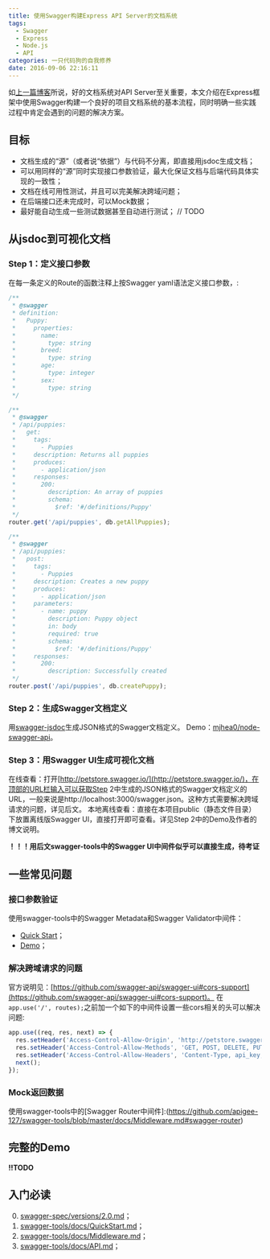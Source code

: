 ```yaml
---
title: 使用Swagger构建Express API Server的文档系统
tags:
  - Swagger
  - Express
  - Node.js
  - API
categories: 一只代码狗的自我修养
date: 2016-09-06 22:16:11
---
```


如[上一篇博客](http://maples7.com/2016/09/05/%E6%9E%84%E5%BB%BA%E5%90%88%E6%A0%BC%E7%9A%84RESTful-API-Server/)所说，好的文档系统对API Server至关重要，本文介绍在Express框架中使用Swagger构建一个良好的项目文档系统的基本流程，同时明确一些实践过程中肯定会遇到的问题的解决方案。

## 目标
- 文档生成的“源”（或者说“依据”）与代码不分离，即直接用jsdoc生成文档；
- 可以用同样的“源”同时实现接口参数验证，最大化保证文档与后端代码具体实现的一致性；
- 文档在线可用性测试，并且可以完美解决跨域问题；
- 在后端接口还未完成时，可以Mock数据；              
- 最好能自动生成一些测试数据甚至自动进行测试；       // TODO

<!-- more -->
## 从jsdoc到可视化文档

### Step 1：定义接口参数
在每一条定义的Route的函数注释上按Swagger yaml语法定义接口参数，:
```js
/**
 * @swagger
 * definition:
 *   Puppy:
 *     properties:
 *       name:
 *         type: string
 *       breed:
 *         type: string
 *       age:
 *         type: integer
 *       sex:
 *         type: string
 */

/**
 * @swagger
 * /api/puppies:
 *   get:
 *     tags:
 *       - Puppies
 *     description: Returns all puppies
 *     produces:
 *       - application/json
 *     responses:
 *       200:
 *         description: An array of puppies
 *         schema:
 *           $ref: '#/definitions/Puppy'
 */
router.get('/api/puppies', db.getAllPuppies);

/**
 * @swagger
 * /api/puppies:
 *   post:
 *     tags:
 *       - Puppies
 *     description: Creates a new puppy
 *     produces:
 *       - application/json
 *     parameters:
 *       - name: puppy
 *         description: Puppy object
 *         in: body
 *         required: true
 *         schema:
 *           $ref: '#/definitions/Puppy'
 *     responses:
 *       200:
 *         description: Successfully created
 */
router.post('/api/puppies', db.createPuppy);
```

### Step 2：生成Swagger文档定义
用[swagger-jsdoc](https://github.com/Surnet/swagger-jsdoc)生成JSON格式的Swagger文档定义。
Demo：[mjhea0/node-swagger-api](https://github.com/mjhea0/node-swagger-api)。

### Step 3：用Swagger UI生成可视化文档
在线查看：打开[http://petstore.swagger.io/](http://petstore.swagger.io/)，在顶部的URL栏输入可以获取Step 2中生成的JSON格式的Swagger文档定义的URL，一般来说是http://localhost:3000/swagger.json。这种方式需要解决跨域请求的问题，详见后文。
本地离线查看：直接在本项目public（静态文件目录）下放置离线版Swagger UI，直接打开即可查看。详见Step 2中的Demo及作者的博文说明。

**！！！用后文swagger-tools中的Swagger UI中间件似乎可以直接生成，待考证**

## 一些常见问题

### 接口参数验证
使用swagger-tools中的Swagger Metadata和Swagger Validator中间件：
- [Quick Start](https://github.com/apigee-127/swagger-tools/blob/master/docs/QuickStart.md)；
- [Demo](https://github.com/apigee-127/swagger-tools/tree/master/examples)；

### 解决跨域请求的问题
官方说明见：[https://github.com/swagger-api/swagger-ui#cors-support](https://github.com/swagger-api/swagger-ui#cors-support)。
在`app.use('/', routes);`之前加一个如下的中间件设置一些cors相关的头可以解决问题: 
```js
app.use((req, res, next) => {
  res.setHeader('Access-Control-Allow-Origin', 'http://petstore.swagger.io');
  res.setHeader('Access-Control-Allow-Methods', 'GET, POST, DELETE, PUT, PATCH, OPTIONS');
  res.setHeader('Access-Control-Allow-Headers', 'Content-Type, api_key, Authorization');
  next();
});
```

### Mock返回数据
使用swagger-tools中的[Swagger Router中间件]:(https://github.com/apigee-127/swagger-tools/blob/master/docs/Middleware.md#swagger-router)

## 完整的Demo
**!!TODO**

## 入门必读
0. [swagger-spec/versions/2.0.md](http://swagger.io/specification/)；
1. [swagger-tools/docs/QuickStart.md](https://github.com/apigee-127/swagger-tools/blob/master/docs/QuickStart.md)；
2. [swagger-tools/docs/Middleware.md](https://github.com/apigee-127/swagger-tools/blob/master/docs/Middleware.md)；
3. [swagger-tools/docs/API.md](https://github.com/apigee-127/swagger-tools/blob/master/docs/API.md)；
